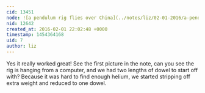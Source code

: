 ```yaml
---
cid: 13451
node: ![a pendulum rig flies over China](../notes/liz/02-01-2016/a-pendulum-rig-flies-over-china)
nid: 12642
created_at: 2016-02-01 22:02:48 +0000
timestamp: 1454364168
uid: 7
author: liz
---
```


Yes it really worked great! See the first picture in the note, can you see the rig is hanging from a computer, and we had two lengths of dowel to start off with? Because it was hard to find enough helium, we started stripping off extra weight and reduced to one dowel. 
